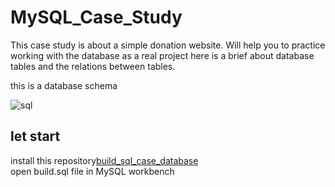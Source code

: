 # MySQL_Case_Study
This case study is about a simple donation website. Will help you to practice working with the database as a real project
here is a brief about database tables and the relations between tables.

this is a database schema

![sql](https://user-images.githubusercontent.com/59260120/224130543-f373f3a3-a710-4e40-9709-e2f336b53f68.png)


## let start
install this repository[build_sql_case_database ](https://github.com/farah2003/build_sql_case_database )  
open build.sql file in MySQL workbench
